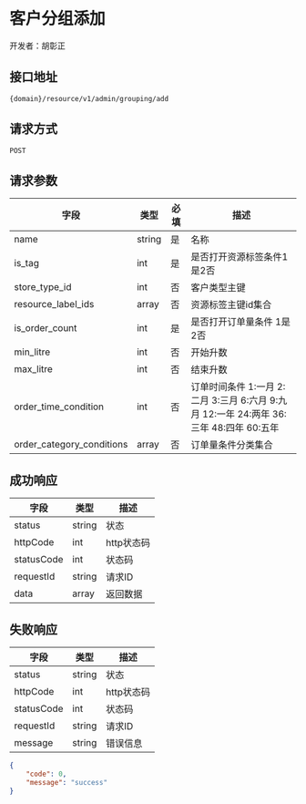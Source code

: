 # 客户分组添加

开发者：胡彰正

## 接口地址

`{domain}/resource/v1/admin/grouping/add`

## 请求方式

`POST`

## 请求参数

| 字段 | 类型 | 必填  | 描述 |
| - | - | - | - |
| name | string | 是 | 名称 |
| is_tag | int | 是 | 是否打开资源标签条件1是2否 |
| store_type_id | int | 否 | 客户类型主键 |
| resource_label_ids | array | 否 |  资源标签主键id集合 |
| is_order_count | int | 是 | 是否打开订单量条件 1是2否 |
| min_litre | int | 否 | 开始升数  |
| max_litre | int | 否 | 结束升数  |
| order_time_condition | int | 否 | 订单时间条件 1:一月 2:二月 3:三月 6:六月 9:九月 12:一年 24:两年 36:三年 48:四年 60:五年  |
| order_category_conditions | array | 否 | 订单量条件分类集合 |

## 成功响应

| 字段       | 类型    | 描述        |
| ---------- | ------- | ----------- |
| status    | string  | 状态    |
| httpCode     | int  | http状态码    |
| statusCode | int  | 状态码 |
| requestId | string  | 请求ID |
| data  | array  | 返回数据      |

## 失败响应

| 字段       | 类型    | 描述        |
| ---------- | ------- | ----------- |
| status    | string  | 状态    |
| httpCode     | int  | http状态码    |
| statusCode | int  | 状态码 |
| requestId | string  | 请求ID |
| message  | string  | 错误信息      |

```json
{
    "code": 0,
    "message": "success"
}
```
